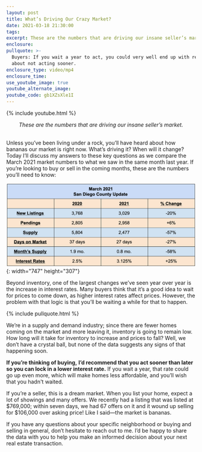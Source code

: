 ```yaml
---
layout: post
title: What’s Driving Our Crazy Market?
date: 2021-03-18 21:30:00
tags:
excerpt: These are the numbers that are driving our insane seller’s market.
enclosure:
pullquote: >-
  Buyers: If you wait a year to act, you could very well end up with regrets
  about not acting sooner.
enclosure_type: video/mp4
enclosure_time:
use_youtube_image: true
youtube_alternate_image:
youtube_code: gb1XZsXle1I
---
```

{% include youtube.html %}

<center><em>These are the numbers that are driving our insane seller&rsquo;s market.</em></center>

<center>&nbsp;</center>

Unless you’ve been living under a rock, you’ll have heard about how bananas our market is right now. What’s driving it? When will it change? Today I’ll discuss my answers to these key questions as we compare the March 2021 market numbers to what we saw in the same month last year. If you’re looking to buy or sell in the coming months, these are the numbers you’ll need to know:

![](/uploads/screen-shot-2021-03-18-at-4-29-17-pm.png){: width="747" height="307"}

Beyond inventory, one of the largest changes we’ve seen year over year is the increase in interest rates. Many buyers think that it’s a good idea to wait for prices to come down, as higher interest rates affect prices. However, the problem with that logic is that you’ll be waiting a while for that to happen.&nbsp;

{% include pullquote.html %}

We’re in a supply and demand industry; since there are fewer homes coming on the market and more leaving it, inventory is going to remain low. How long will it take for inventory to increase and prices to fall? Well, we don’t have a crystal ball, but none of the data suggests any signs of that happening soon.

**If you’re thinking of buying,** **I’d recommend that you act sooner than later so you can lock in a lower interest rate.** If you wait a year, that rate could go up even more, which will make homes less affordable, and you’ll wish that you hadn't waited.&nbsp;

If you’re a seller, this is a dream market. When you list your home, expect a lot of showings and many offers. We recently had a listing that was listed at $769,000; within seven days, we had 67 offers on it and it wound up selling for $106,000 over asking price\! Like I said—the market is bananas.

If you have any questions about your specific neighborhood or buying and selling in general, don’t hesitate to reach out to me. I’d be happy to share the data with you to help you make an informed decision about your next real estate transaction.
